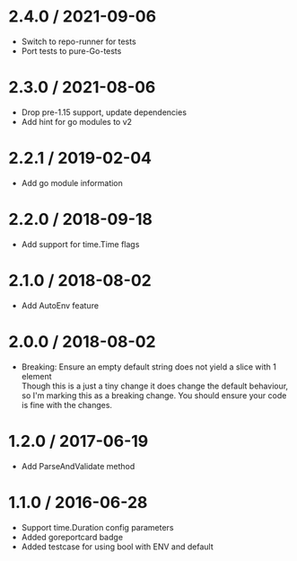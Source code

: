 # 2.4.0 / 2021-09-06

  * Switch to repo-runner for tests
  * Port tests to pure-Go-tests

# 2.3.0 / 2021-08-06

  * Drop pre-1.15 support, update dependencies
  * Add hint for go modules to v2

# 2.2.1 / 2019-02-04

  * Add go module information

# 2.2.0 / 2018-09-18

  * Add support for time.Time flags

# 2.1.0 / 2018-08-02

  * Add AutoEnv feature

# 2.0.0 / 2018-08-02

  * Breaking: Ensure an empty default string does not yield a slice with 1 element  
    Though this is a just a tiny change it does change the default behaviour, so I'm marking this as a breaking change. You should ensure your code is fine with the changes.

# 1.2.0 / 2017-06-19

  * Add ParseAndValidate method

# 1.1.0 / 2016-06-28

  * Support time.Duration config parameters
  * Added goreportcard badge
  * Added testcase for using bool with ENV and default
